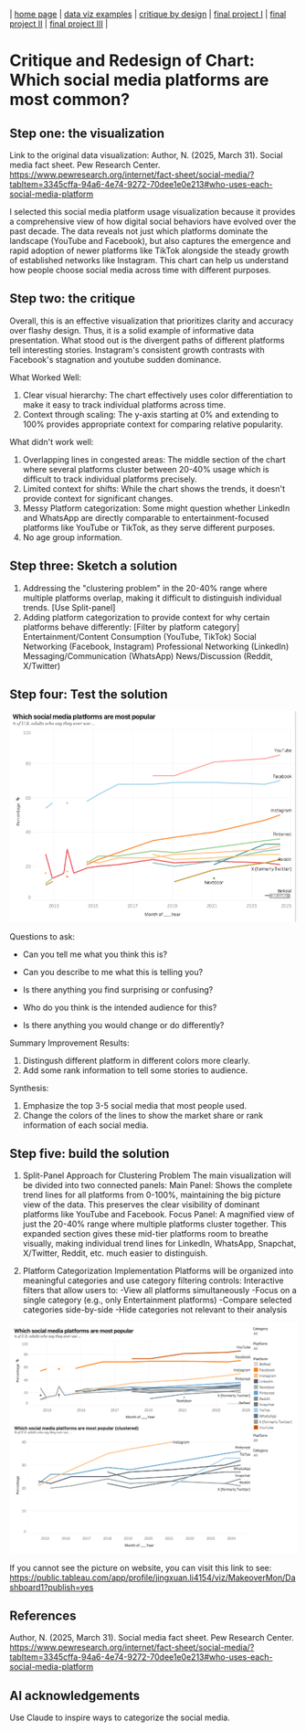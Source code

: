| [home page](https://cmustudent.github.io/tswd-portfolio-templates/) | [data viz examples](dataviz-examples) | [critique by design](critique-by-design) | [final project I](final-project-part-one) | [final project II](final-project-part-two) | [final project III](final-project-part-three) |

# Critique and Redesign of Chart: Which social media platforms are most common?

## Step one: the visualization

Link to the original data visualization:
Author, N. (2025, March 31). Social media fact sheet. Pew Research Center. https://www.pewresearch.org/internet/fact-sheet/social-media/?tabItem=3345cffa-94a6-4e74-9272-70dee1e0e213#who-uses-each-social-media-platform

I selected this social media platform usage visualization because it provides a comprehensive view of how digital social behaviors have evolved over the past decade. The data reveals not just which platforms dominate the landscape (YouTube and Facebook), but also captures the emergence and rapid adoption of newer platforms like TikTok alongside the steady growth of established networks like Instagram. This chart can help us understand how people choose social media across time with different purposes.

## Step two: the critique
Overall, this is an effective visualization that prioritizes clarity and accuracy over flashy design. Thus, it is a solid example of informative data presentation. 
What stood out is the divergent paths of different platforms tell interesting stories. Instagram's consistent growth contrasts with Facebook's stagnation and youtube sudden dominance.

What Worked Well: 
1. Clear visual hierarchy: The chart effectively uses color differentiation to make it easy to track individual platforms across time.
2. Context through scaling: The y-axis starting at 0% and extending to 100% provides appropriate context for comparing relative popularity.

What didn't work well:
1. Overlapping lines in congested areas: The middle section of the chart where several platforms cluster between 20-40% usage which is difficult to track individual platforms precisely.
2. Limited context for shifts: While the chart shows the trends, it doesn't provide context for significant changes.
3. Messy Platform categorization: Some might question whether LinkedIn and WhatsApp are directly comparable to entertainment-focused platforms like YouTube or TikTok, as they serve different purposes.
4. No age group information.

## Step three: Sketch a solution

1. Addressing the "clustering problem" in the 20-40% range where multiple platforms overlap, making it difficult to distinguish individual trends. [Use Split-panel]
2. Adding platform categorization to provide context for why certain platforms behave differently: [Filter by platform category]
Entertainment/Content Consumption (YouTube, TikTok)
Social Networking (Facebook, Instagram)
Professional Networking (LinkedIn)
Messaging/Communication (WhatsApp)
News/Discussion (Reddit, X/Twitter)

## Step four: Test the solution

![image](https://github.com/lily-lee-ops/Jingxuan-Li-portfolio/blob/main/sketch.jpg)


Questions to ask: 

- Can you tell me what you think this is?

- Can you describe to me what this is telling you?

- Is there anything you find surprising or confusing?

- Who do you think is the intended audience for this?

- Is there anything you would change or do differently?

Summary Improvement Results: 

1. Distingush different platform in different colors more clearly.
2. Add some rank information to tell some stories to audience.


Synthesis: 

1. Emphasize the top 3-5 social media that most people used.
2. Change the colors of the lines to show the market share or rank information of each social media.

## Step five: build the solution
1. Split-Panel Approach for Clustering Problem
The main visualization will be divided into two connected panels:
Main Panel: Shows the complete trend lines for all platforms from 0-100%, maintaining the big picture view of the data. This preserves the clear visibility of dominant platforms like YouTube and Facebook.
Focus Panel: A magnified view of just the 20-40% range where multiple platforms cluster together. This expanded section gives these mid-tier platforms room to breathe visually, making individual trend lines for LinkedIn, WhatsApp, Snapchat, X/Twitter, Reddit, etc. much easier to distinguish.

2. Platform Categorization Implementation
Platforms will be organized into meaningful categories and use category filtering controls: Interactive filters that allow users to:
-View all platforms simultaneously
-Focus on a single category (e.g., only Entertainment platforms)
-Compare selected categories side-by-side
-Hide categories not relevant to their analysis

![image](https://github.com/lily-lee-ops/Jingxuan-Li-portfolio/blob/main/Dashboard_m.png)

If you cannot see the picture on website, you can visit this link to see: https://public.tableau.com/app/profile/jingxuan.li4154/viz/MakeoverMon/Dashboard1?publish=yes

## References
Author, N. (2025, March 31). Social media fact sheet. Pew Research Center. https://www.pewresearch.org/internet/fact-sheet/social-media/?tabItem=3345cffa-94a6-4e74-9272-70dee1e0e213#who-uses-each-social-media-platform
## AI acknowledgements
Use Claude to inspire ways to categorize the social media.
